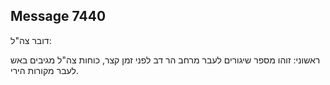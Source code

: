 ## Message 7440

דובר צה"ל:

ראשוני: זוהו מספר שיגורים לעבר מרחב הר דב לפני זמן קצר, כוחות צה"ל מגיבים באש לעבר מקורות הירי.

